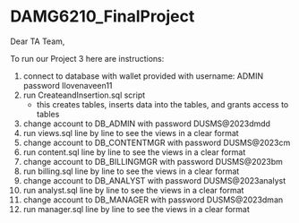 # DAMG6210_FinalProject

Dear TA Team,

To run our Project 3 here are instructions:
1. connect to database with wallet provided with username: ADMIN password Ilovenaveen11
2. run CreateandInsertion.sql script
   * this creates tables, inserts data into the tables, and grants access to tables 
3. change account to DB_ADMIN with password DUSMS@2023dmdd
4. run views.sql line by line to see the views in a clear format
5. change account to DB_CONTENTMGR with password DUSMS@2023cm
6. run content.sql line by line to see the views in a clear format
7. change account to DB_BILLINGMGR  with password DUSMS@2023bm
8. run billing.sql line by line to see the views in a clear format
9. change account to DB_ANALYST with password DUSMS@2023analyst
10. run analyst.sql line by line to see the views in a clear format
11. change account to DB_MANAGER with password DUSMS@2023dman
12. run manager.sql line by line to see the views in a clear format
